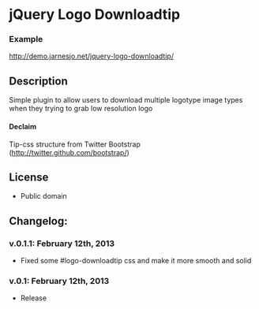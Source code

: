 # jQuery Logo Downloadtip

### Example
http://demo.jarnesjo.net/jquery-logo-downloadtip/

## Description
Simple plugin to allow users to download multiple logotype image types when they trying to grab low resolution logo

#### Declaim
Tip-css structure from Twitter Bootstrap (http://twitter.github.com/bootstrap/)

## License
* Public domain

## Changelog:

### v.0.1.1: February 12th, 2013
* Fixed some #logo-downloadtip css and make it more smooth and solid

### v.0.1: February 12th, 2013
* Release

